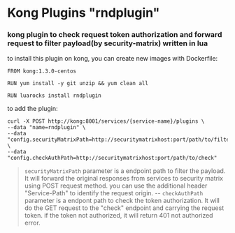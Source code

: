 # Kong Plugins "rndplugin"
### kong plugin to check request token authorization and forward request to filter payload(by security-matrix) written in lua

to install this plugin on kong, you can create new images with Dockerfile:
```
FROM kong:1.3.0-centos

RUN yum install -y git unzip && yum clean all

RUN luarocks install rndplugin
```


 to add the plugin:
```
curl -X POST http://kong:8001/services/{service-name}/plugins \
--data "name=rndplugin" \
--data "config.securityMatrixPath=http://securitymatrixhost:port/path/to/filter" \
--data "config.checkAuthPath=http://securitymatrixhost:port/path/to/check"
```

> `securityMatrixPath` parameter is a endpoint path to filter the payload. It will forward the original responses from services to security matrix using POST request method. you can use the additional header "Service-Path" to identify the request origin.
--
> `checkAuthPath` parameter is a endpont path to check the token authorization. It will do the GET request to the "check" endpoint and carrying the request token. if the token not authorized, it will return 401 not authorized error.
